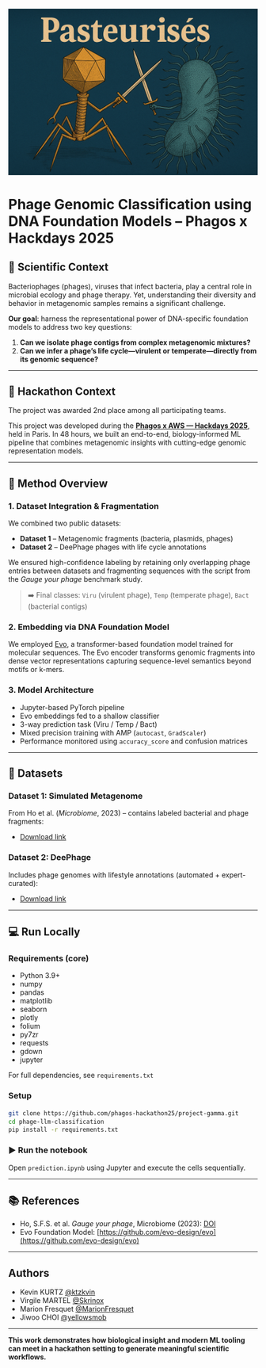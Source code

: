 ![Pasteurisés Team](./PHAGE.png)

# Phage Genomic Classification using DNA Foundation Models – Phagos x Hackdays 2025

## 🧬 Scientific Context

Bacteriophages (phages), viruses that infect bacteria, play a central role in microbial ecology and phage therapy. Yet, understanding their diversity and behavior in metagenomic samples remains a significant challenge.

**Our goal**: harness the representational power of DNA-specific foundation models to address two key questions:
1. **Can we isolate phage contigs from complex metagenomic mixtures?**
2. **Can we infer a phage’s life cycle—virulent or temperate—directly from its genomic sequence?**

---

## 🚀 Hackathon Context
The project was awarded 2nd place among all participating teams.

This project was developed during the **[Phagos x AWS — Hackdays 2025](https://phagos-rd-hackathon25-datasets.s3.eu-west-1.amazonaws.com/phagos_aws_hackathon_kick_off.pdf)**, held in Paris. In 48 hours, we built an end-to-end, biology-informed ML pipeline that combines metagenomic insights with cutting-edge genomic representation models.

---

## 🧬 Method Overview

### 1. Dataset Integration & Fragmentation

We combined two public datasets:
- **Dataset 1** – Metagenomic fragments (bacteria, plasmids, phages)
- **Dataset 2** – DeePhage phages with life cycle annotations

We ensured high-confidence labeling by retaining only overlapping phage entries between datasets and fragmenting sequences with the script from the *Gauge your phage* benchmark study.

> ➡️ Final classes: `Viru` (virulent phage), `Temp` (temperate phage), `Bact` (bacterial contigs)

### 2. Embedding via DNA Foundation Model

We employed [Evo](https://github.com/evo-design/evo), a transformer-based foundation model trained for molecular sequences. The Evo encoder transforms genomic fragments into dense vector representations capturing sequence-level semantics beyond motifs or k-mers.

### 3. Model Architecture

- Jupyter-based PyTorch pipeline
- Evo embeddings fed to a shallow classifier
- 3-way prediction task (Viru / Temp / Bact)
- Mixed precision training with AMP (`autocast`, `GradScaler`)
- Performance monitored using `accuracy_score` and confusion matrices

---

## 📂 Datasets

### Dataset 1: Simulated Metagenome
From Ho et al. (*Microbiome*, 2023) – contains labeled bacterial and phage fragments:
- [Download link](https://figshare.com/ndownloader/articles/19739884/versions/1)

### Dataset 2: DeePhage
Includes phage genomes with lifestyle annotations (automated + expert-curated):
- [Download link](https://drive.google.com/uc?id=13KfvYgR946gnzBAaM3TYsGPUwvoqlN-Z)

---

## 💻 Run Locally

### Requirements (core)

- Python 3.9+
- numpy
- pandas
- matplotlib
- seaborn
- plotly
- folium
- py7zr
- requests
- gdown
- jupyter

For full dependencies, see `requirements.txt`

### Setup

```bash
git clone https://github.com/phagos-hackathon25/project-gamma.git
cd phage-llm-classification
pip install -r requirements.txt
```

### ▶️ Run the notebook

Open `prediction.ipynb` using Jupyter and execute the cells sequentially.

---

## 📚 References

- Ho, S.F.S. et al. *Gauge your phage*, Microbiome (2023): [DOI](https://doi.org/10.1186/s40168-023-01533-x)
- Evo Foundation Model: [https://github.com/evo-design/evo](https://github.com/evo-design/evo)

---

## Authors

- Kevin KURTZ [@ktzkvin](https://www.github.com/ktzkvin)
- Virgile MARTEL [@Skrinox](https://www.github.com/skrinox)
- Marion Fresquet [@MarionFresquet](https://www.github.com/marionFresquet)
- Jiwoo CHOI [@yellowsmob](https://www.github.com/yellowsmob)


---

**This work demonstrates how biological insight and modern ML tooling can meet in a hackathon setting to generate meaningful scientific workflows.**
